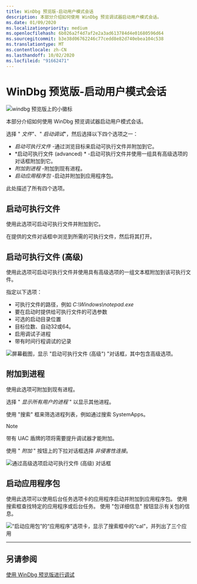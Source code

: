 ```yaml
---
title: WinDbg 预览版-启动用户模式会话
description: 本部分介绍如何使用 WinDbg 预览调试器启动用户模式会话。
ms.date: 01/09/2020
ms.localizationpriority: medium
ms.openlocfilehash: 6b026a2f4d7af2e2a3ad613784d4e01680596d64
ms.sourcegitcommit: b3e38d06762246c77cedd8e82d740ebea104c538
ms.translationtype: MT
ms.contentlocale: zh-CN
ms.lasthandoff: 10/02/2020
ms.locfileid: "91662471"
---
```

# <a name="windbg-preview---start-a-user-mode-session"></a>WinDbg 预览版-启动用户模式会话

![windbg 预览版上的小徽标](images/windbgx-preview-logo.png)

本部分介绍如何使用 WinDbg 预览调试器启动用户模式会话。

选择 " *文件*"、" *启动调试*"，然后选择以下四个选项之一：

- *启动可执行文件* -通过浏览目标来启动可执行文件并附加到它。
- *启动可执行文件 (advanced) * -启动可执行文件并使用一组具有高级选项的对话框附加到它。
- *附加到进程* -附加到现有进程。
- *启动应用程序包* -启动并附加到应用程序包。

此处描述了所有四个选项。

## <a name="launch-executable"></a>启动可执行文件

使用此选项可启动可执行文件并附加到它。

在提供的文件对话框中浏览到所需的可执行文件，然后将其打开。 

## <a name="launch-executable-advanced"></a>启动可执行文件 (高级) 

使用此选项可启动可执行文件并使用具有高级选项的一组文本框附加到该可执行文件。 

指定以下选项：
- 可执行文件的路径，例如 *C:\Windows\notepad.exe*
- 要在启动时提供给可执行文件的可选参数
- 可选的启动目录位置
- 目标位数、自动32或64。
- 启用调试子进程
- 带有时间行程调试的记录

![屏幕截图，显示 "启动可执行文件 (高级") "对话框，其中包含高级选项。](images/windbgx-launch-executable-advanced.png)

## <a name="attach-to-a-process"></a>附加到进程

使用此选项可附加到现有进程。

选择 " *显示所有用户的进程* " 以显示其他进程。

使用 "搜索" 框来筛选进程列表，例如通过搜索 SystemApps。

> [!NOTE]
> 带有 UAC 盾牌的项将需要提升调试器才能附加。

使用 " *附加* " 按钮上的下拉对话框选择 *非侵害性连接*。

![通过高级选项启动可执行文件 (高级) 对话框](images/windbgx-attach-to-a-process.png)

## <a name="launch-app-package"></a>启动应用程序包

使用此选项可以使用后台任务选项卡的应用程序启动并附加到应用程序包。 使用搜索框查找特定的应用程序或后台任务。 使用 "包详细信息" 按钮显示有关包的信息。

![“启动应用包”的“应用程序”选项卡，显示了搜索框中的“cal”，并列出了三个应用](images/windbgx-launch-app-package.png)

---

## <a name="see-also"></a>另请参阅

[使用 WinDbg 预览版进行调试](debugging-using-windbg-preview.md)
